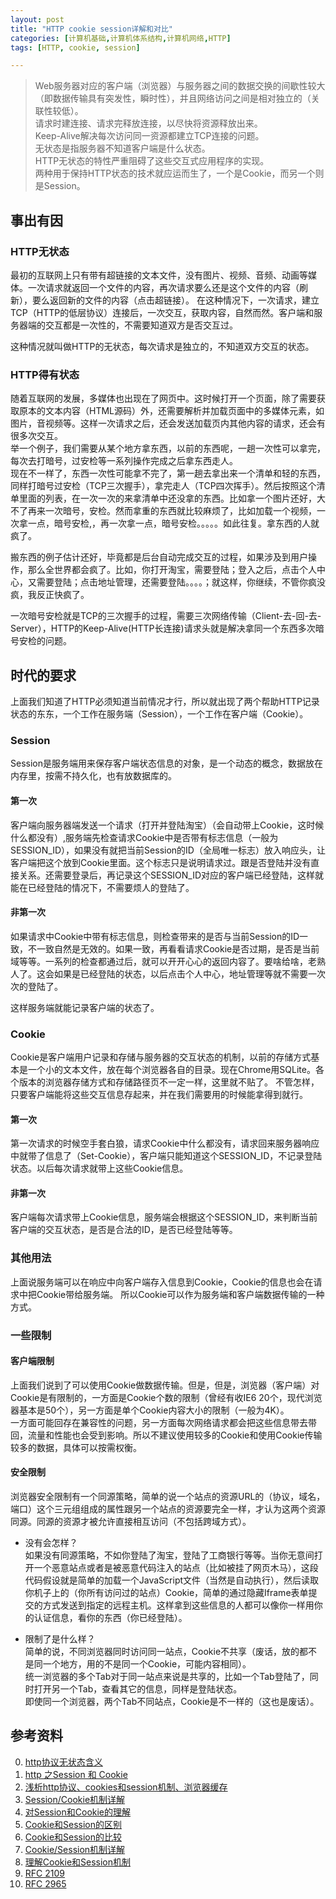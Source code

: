 ```yaml
---
layout: post
title: "HTTP cookie session详解和对比"
categories: [计算机基础,计算机体系结构,计算机网络,HTTP]
tags: [HTTP, cookie, session]

---
```





> Web服务器对应的客户端（浏览器）与服务器之间的数据交换的间歇性较大（即数据传输具有突发性，瞬时性），并且网络访问之间是相对独立的（关联性较低）。    
> 请求时建连接、请求完释放连接，以尽快将资源释放出来。    
> Keep-Alive解决每次访问同一资源都建立TCP连接的问题。    
> 无状态是指服务器不知道客户端是什么状态。    
> HTTP无状态的特性严重阻碍了这些交互式应用程序的实现。    
> 两种用于保持HTTP状态的技术就应运而生了，一个是Cookie，而另一个则是Session。    

## 事出有因

### HTTP无状态
最初的互联网上只有带有超链接的文本文件，没有图片、视频、音频、动画等媒体。一次请求就返回一个文件的内容，再次请求要么还是这个文件的内容（刷新），要么返回新的文件的内容（点击超链接）。
在这种情况下，一次请求，建立TCP（HTTP的低层协议）连接后，一次交互，获取内容，自然而然。客户端和服务器端的交互都是一次性的，不需要知道双方是否交互过。    

这种情况就叫做HTTP的无状态，每次请求是独立的，不知道双方交互的状态。

### HTTP得有状态
随着互联网的发展，多媒体也出现在了网页中。这时候打开一个页面，除了需要获取原本的文本内容（HTML源码）外，还需要解析并加载页面中的多媒体元素，如图片，音视频等。这样一次请求之后，还会发送加载页内其他内容的请求，还会有很多次交互。    
举一个例子，我们需要从某个地方拿东西，以前的东西呢，一趟一次性可以拿完，每次去打暗号，过安检等一系列操作完成之后拿东西走人。    
现在不一样了，东西一次性可能拿不完了，第一趟去拿出来一个清单和轻的东西，同样打暗号过安检（TCP三次握手），拿完走人（TCP四次挥手）。然后按照这个清单里面的列表，在一次一次的来拿清单中还没拿的东西。比如拿一个图片还好，大不了再来一次暗号，安检。然而拿重的东西就比较麻烦了，比如加载一个视频，一次拿一点，暗号安检,，再一次拿一点，暗号安检。。。。。如此往复。拿东西的人就疯了。    

搬东西的例子估计还好，毕竟都是后台自动完成交互的过程，如果涉及到用户操作，那么全世界都会疯了。比如，你打开淘宝，需要登陆；登入之后，点击个人中心，又需要登陆；点击地址管理，还需要登陆。。。。；就这样，你继续，不管你疯没疯，我反正快疯了。

一次暗号安检就是TCP的三次握手的过程，需要三次网络传输（Client-去-回-去-Server），HTTP的Keep-Alive(HTTP长连接)请求头就是解决拿同一个东西多次暗号安检的问题。

## 时代的要求
上面我们知道了HTTP必须知道当前情况才行，所以就出现了两个帮助HTTP记录状态的东东，一个工作在服务端（Session），一个工作在客户端（Cookie）。

### Session
Session是服务端用来保存客户端状态信息的对象，是一个动态的概念，数据放在内存里，按需不持久化，也有放数据库的。 

#### 第一次
客户端向服务器端发送一个请求（打开并登陆淘宝）（会自动带上Cookie，这时候什么都没有）,服务端先检查请求Cookie中是否带有标志信息（一般为SESSION_ID），如果没有就把当前Session的ID（全局唯一标志）放入响应头，让客户端把这个放到Cookie里面。这个标志只是说明请求过。跟是否登陆并没有直接关系。还需要登录后，再记录这个SESSION_ID对应的客户端已经登陆，这样就能在已经登陆的情况下，不需要烦人的登陆了。

#### 非第一次
如果请求中Cookie中带有标志信息，则检查带来的是否与当前Session的ID一致，不一致自然是无效的。如果一致，再看看请求Cookie是否过期，是否是当前域等等。一系列的检查都通过后，就可以开开心心的返回内容了。要啥给啥，老熟人了。这会如果是已经登陆的状态，以后点击个人中心，地址管理等就不需要一次次的登陆了。 

这样服务端就能记录客户端的状态了。

### Cookie
Cookie是客户端用户记录和存储与服务器的交互状态的机制，以前的存储方式基本是一个小的文本文件，放在每个浏览器各自的目录。现在Chrome用SQLite。各个版本的浏览器存储方式和存储路径页不一定一样，这里就不贴了。
不管怎样，只要客户端能将这些交互信息存起来，并在我们需要用的时候能拿得到就行。

#### 第一次
第一次请求的时候空手套白狼，请求Cookie中什么都没有，请求回来服务器响应中就带了信息了（Set-Cookie），客户端只能知道这个SESSION_ID，不记录登陆状态。以后每次请求就带上这些Cookie信息。

#### 非第一次
客户端每次请求带上Cookie信息，服务端会根据这个SESSION_ID，来判断当前客户端的交互状态，是否是合法的ID，是否已经登陆等等。

### 其他用法
上面说服务端可以在响应中向客户端存入信息到Cookie，Cookie的信息也会在请求中把Cookie带给服务端。 所以Cookie可以作为服务端和客户端数据传输的一种方式。    

### 一些限制

#### 客户端限制
上面我们说到了可以使用Cookie做数据传输。但是，但是，浏览器（客户端）对Cookie是有限制的，一方面是Cookie个数的限制（曾经有收IE6 20个，现代浏览器基本是50个），另一方面是单个Cookie内容大小的限制（一般为4K）。    
一方面可能回存在兼容性的问题，另一方面每次网络请求都会把这些信息带去带回，流量和性能也会受到影响。所以不建议使用较多的Cookie和使用Cookie传输较多的数据，具体可以按需权衡。

#### 安全限制
浏览器安全限制有一个同源策略，简单的说一个站点的资源URL的（协议，域名，端口）这个三元组组成的属性跟另一个站点的资源要完全一样，才认为这两个资源同源。同源的资源才被允许直接相互访问（不包括跨域方式）。

+ 没有会怎样？    
如果没有同源策略，不如你登陆了淘宝，登陆了工商银行等等。当你无意间打开一个恶意站点或者是被恶意代码注入的站点（比如被挂了网页木马），这段代码假设就是简单的加载一个JavaScript文件（当然是自动执行），然后读取你机子上的（你所有访问过的站点）Cookie，简单的通过隐藏Iframe表单提交的方式发送到指定的远程主机。这样拿到这些信息的人都可以像你一样用你的认证信息，看你的东西（你已经登陆）。

+ 限制了是什么样？    
简单的说，不同浏览器同时访问同一站点，Cookie不共享（废话，放的都不是同一个地方，用的不是同一个Cookie，可能内容相同）。    
统一浏览器的多个Tab对于同一站点来说是共享的，比如一个Tab登陆了，同时打开另一个Tab，查看其它的信息，同样是登陆状态。    
即使同一个浏览器，两个Tab不同站点，Cookie是不一样的（这也是废话）。    






## 参考资料
0. [http协议无状态含义](http://blog.csdn.net/bingjing12345/article/details/9819731)
1. [http 之Session 和 Cookie](http://www.cnblogs.com/xuxm2007/archive/2011/12/05/2276705.html)
1. [浅析http协议、cookies和session机制、浏览器缓存](http://my.oschina.net/u/267858/blog/472052)
2. [Session/Cookie机制详解](http://blog.csdn.net/fangaoxin/article/details/6952954)
3. [对Session和Cookie的理解](http://www.blogjava.net/cheneyfree/archive/2007/05/26/120168.html)
4. [Cookie和Session的区别](http://www.admin10000.com/document/1034.html)
5. [Cookie和Session的比较](http://blog.163.com/lgh_2002/blog/static/44017526200711333625932/)
6. [Cookie/Session机制详解](http://qiusuoge.com/10576.html)
7. [理解Cookie和Session机制](http://my.oschina.net/xianggao/blog/395675)
7. [RFC 2109](http://www.rfc-editor.org/pdfrfc/rfc2109.txt.pdf)
8. [RFC 2965](http://www.rfc-editor.org/pdfrfc/rfc2965.txt.pdf)